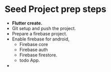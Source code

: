 # Seed Project prep steps

* **Flutter create.**
* Git setup and push the project.
* Prepare a firebase project.
* Enable firebase for android, 
    * Firebase core
    * Firebase auth
    * Firebase firestore.
    * todo App.
* 
